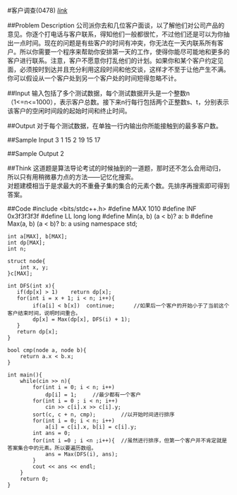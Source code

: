 #客户调查(0478)  [_link_](http://acm.swust.edu.cn/problem/0478/)

##Problem Description
公司派你去和几位客户面谈，以了解他们对公司产品的意见。你逐个打电话与客户联系，得知他们一般都很忙，不过他们还是可以为你抽出一点时间。现在的问题是有些客户的时间有冲突，你无法在一天内联系所有客户。所以你需要一个程序来帮助你安排第一天的工作，使得你能尽可能地和更多的客户进行联系。注意，客户不愿意你打乱他们的计划。如果你和某个客户约定见面，必须按时到达并且充分利用这段时间和他交谈，这样才不至于让他产生不满。你可以假设从一个客户处到另一个客户处的时间短得忽略不计。 

##Input
输入包括了多个测试数据，每个测试数据开头是一个整数n（1<=n<=1000），表示客户总数。接下来n行每行包括两个正整数s、t，分别表示该客户的空闲时间段的起始时间和终止时间。

##Output
对于每个测试数据，在单独一行内输出你所能接触到的最多客户数。

##Sample Input
	3
	1 15
	2 19
	15 17  

##Sample Output
	2


##Think
这道题是算法导论考试的时候抽到的一道题，那时还不怎么会用动归，所以只有用稍微暴力点的方法——记忆化搜索。  
对题建模相当于是求最大的不重叠子集的集合的元素个数。先排序再搜索即可得到答案。

##Code
    #include <bits/stdc++.h>
    #define MAX 1010
    #define INF 0x3f3f3f3f
    #define LL long long
    #define Min(a, b) (a < b)? a: b
    #define Max(a, b) (a < b)? b: a
    using namespace std;

    int a[MAX], b[MAX];
    int dp[MAX];
    int n;

    struct node{
        int x, y;
    }c[MAX];

    int DFS(int x){
       if(dp[x] > 1)    return dp[x];
       for(int i = x + 1; i < n; i++){
            if(a[i] < b[x])  continue;      //如果后一个客户的开始小于了当前这个客户结束时间，说明时间重合。
            dp[x] = Max(dp[x], DFS(i) + 1);
       }
       return dp[x];
    }

    bool cmp(node a, node b){
        return a.x < b.x;
    }

    int main(){
        while(cin >> n){
            for(int i = 0; i < n; i++)
                dp[i] = 1;     //最少都有一个客户
            for(int i = 0 ; i < n; i++)
                cin >> c[i].x >> c[i].y;
            sort(c, c + n, cmp);        //以开始时间进行排序
            for(int i = 0; i < n; i++)
                a[i] = c[i].x, b[i] = c[i].y;
            int ans = 0;
            for(int i =0 ; i <n ;i++){  //虽然进行排序，但第一个客户并不肯定就是答案集合中的元素。所以要遍历数组。
                ans = Max(DFS(i), ans);
            }
            cout << ans << endl;
        }
        return 0;
    }
